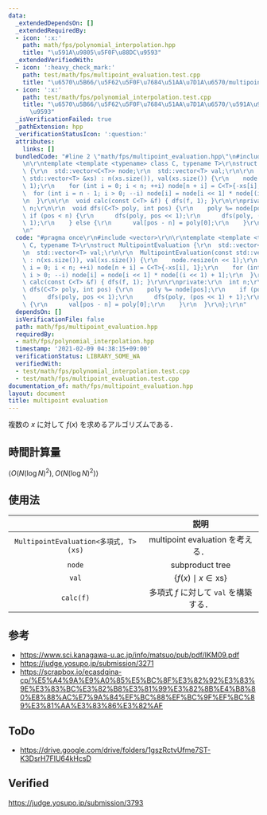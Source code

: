 ```yaml
---
data:
  _extendedDependsOn: []
  _extendedRequiredBy:
  - icon: ':x:'
    path: math/fps/polynomial_interpolation.hpp
    title: "\u591A\u9805\u5F0F\u88DC\u9593"
  _extendedVerifiedWith:
  - icon: ':heavy_check_mark:'
    path: test/math/fps/multipoint_evaluation.test.cpp
    title: "\u6570\u5B66/\u5F62\u5F0F\u7684\u51AA\u7D1A\u6570/multipoint evaluation"
  - icon: ':x:'
    path: test/math/fps/polynomial_interpolation.test.cpp
    title: "\u6570\u5B66/\u5F62\u5F0F\u7684\u51AA\u7D1A\u6570/\u591A\u9805\u5F0F\u88DC\
      \u9593"
  _isVerificationFailed: true
  _pathExtension: hpp
  _verificationStatusIcon: ':question:'
  attributes:
    links: []
  bundledCode: "#line 2 \"math/fps/multipoint_evaluation.hpp\"\n#include <vector>\r\
    \n\r\ntemplate <template <typename> class C, typename T>\r\nstruct MultipointEvaluation\
    \ {\r\n  std::vector<C<T>> node;\r\n  std::vector<T> val;\r\n\r\n  MultipointEvaluation(const\
    \ std::vector<T> &xs) : n(xs.size()), val(xs.size()) {\r\n    node.resize(n <<\
    \ 1);\r\n    for (int i = 0; i < n; ++i) node[n + i] = C<T>{-xs[i], 1};\r\n  \
    \  for (int i = n - 1; i > 0; --i) node[i] = node[i << 1] * node[(i << 1) + 1];\r\
    \n  }\r\n\r\n  void calc(const C<T> &f) { dfs(f, 1); }\r\n\r\nprivate:\r\n  int\
    \ n;\r\n\r\n  void dfs(C<T> poly, int pos) {\r\n    poly %= node[pos];\r\n   \
    \ if (pos < n) {\r\n      dfs(poly, pos << 1);\r\n      dfs(poly, (pos << 1) +\
    \ 1);\r\n    } else {\r\n      val[pos - n] = poly[0];\r\n    }\r\n  }\r\n};\r\
    \n"
  code: "#pragma once\r\n#include <vector>\r\n\r\ntemplate <template <typename> class\
    \ C, typename T>\r\nstruct MultipointEvaluation {\r\n  std::vector<C<T>> node;\r\
    \n  std::vector<T> val;\r\n\r\n  MultipointEvaluation(const std::vector<T> &xs)\
    \ : n(xs.size()), val(xs.size()) {\r\n    node.resize(n << 1);\r\n    for (int\
    \ i = 0; i < n; ++i) node[n + i] = C<T>{-xs[i], 1};\r\n    for (int i = n - 1;\
    \ i > 0; --i) node[i] = node[i << 1] * node[(i << 1) + 1];\r\n  }\r\n\r\n  void\
    \ calc(const C<T> &f) { dfs(f, 1); }\r\n\r\nprivate:\r\n  int n;\r\n\r\n  void\
    \ dfs(C<T> poly, int pos) {\r\n    poly %= node[pos];\r\n    if (pos < n) {\r\n\
    \      dfs(poly, pos << 1);\r\n      dfs(poly, (pos << 1) + 1);\r\n    } else\
    \ {\r\n      val[pos - n] = poly[0];\r\n    }\r\n  }\r\n};\r\n"
  dependsOn: []
  isVerificationFile: false
  path: math/fps/multipoint_evaluation.hpp
  requiredBy:
  - math/fps/polynomial_interpolation.hpp
  timestamp: '2021-02-09 04:38:15+09:00'
  verificationStatus: LIBRARY_SOME_WA
  verifiedWith:
  - test/math/fps/polynomial_interpolation.test.cpp
  - test/math/fps/multipoint_evaluation.test.cpp
documentation_of: math/fps/multipoint_evaluation.hpp
layout: document
title: multipoint evaluation
---
```


複数の $x$ に対して $f(x)$ を求めるアルゴリズムである．


## 時間計算量

$\langle O(N(\log{N})^2), O(N(\log{N})^2) \rangle$


## 使用法

||説明|
|:--:|:--:|
|`MultipointEvaluation<多項式, T>(xs)`|multipoint evaluation を考える．|
|`node`|subproduct tree|
|`val`|$\lbrace f(x) \mid x \in \mathrm{xs} \rbrace$|
|`calc(f)`|多項式 $f$ に対して `val` を構築する．|


## 参考

- https://www.sci.kanagawa-u.ac.jp/info/matsuo/pub/pdf/IKM09.pdf
- https://judge.yosupo.jp/submission/3271
- https://scrapbox.io/ecasdqina-cp/%E5%A4%9A%E9%A0%85%E5%BC%8F%E3%82%92%E3%83%9E%E3%83%BC%E3%82%B8%E3%81%99%E3%82%8B%E4%B8%80%E8%88%AC%E7%9A%84%EF%BC%88%EF%BC%9F%EF%BC%89%E3%81%AA%E3%83%86%E3%82%AF


## ToDo

- https://drive.google.com/drive/folders/1gszRctvUfme7ST-K3DsrH7FIU64kHcsD


## Verified

https://judge.yosupo.jp/submission/3793
